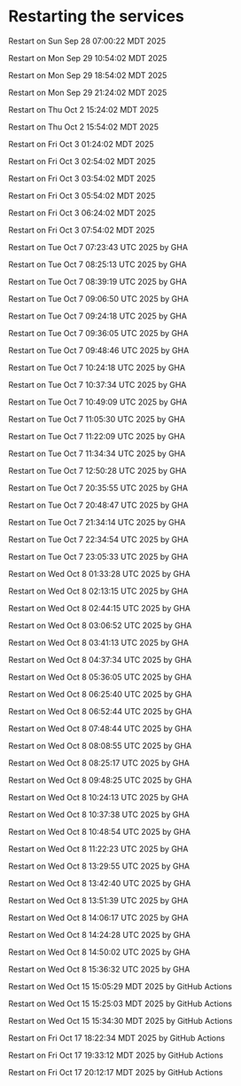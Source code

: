 # Restarting the services

Restart on Sun Sep 28 07:00:22 MDT 2025

Restart on Mon Sep 29 10:54:02 MDT 2025

Restart on Mon Sep 29 18:54:02 MDT 2025

Restart on Mon Sep 29 21:24:02 MDT 2025

Restart on Thu Oct  2 15:24:02 MDT 2025

Restart on Thu Oct  2 15:54:02 MDT 2025

Restart on Fri Oct  3 01:24:02 MDT 2025

Restart on Fri Oct  3 02:54:02 MDT 2025

Restart on Fri Oct  3 03:54:02 MDT 2025

Restart on Fri Oct  3 05:54:02 MDT 2025

Restart on Fri Oct  3 06:24:02 MDT 2025

Restart on Fri Oct  3 07:54:02 MDT 2025

Restart on Tue Oct  7 07:23:43 UTC 2025 by GHA

Restart on Tue Oct  7 08:25:13 UTC 2025 by GHA

Restart on Tue Oct  7 08:39:19 UTC 2025 by GHA

Restart on Tue Oct  7 09:06:50 UTC 2025 by GHA

Restart on Tue Oct  7 09:24:18 UTC 2025 by GHA

Restart on Tue Oct  7 09:36:05 UTC 2025 by GHA

Restart on Tue Oct  7 09:48:46 UTC 2025 by GHA

Restart on Tue Oct  7 10:24:18 UTC 2025 by GHA

Restart on Tue Oct  7 10:37:34 UTC 2025 by GHA

Restart on Tue Oct  7 10:49:09 UTC 2025 by GHA

Restart on Tue Oct  7 11:05:30 UTC 2025 by GHA

Restart on Tue Oct  7 11:22:09 UTC 2025 by GHA

Restart on Tue Oct  7 11:34:34 UTC 2025 by GHA

Restart on Tue Oct  7 12:50:28 UTC 2025 by GHA

Restart on Tue Oct  7 20:35:55 UTC 2025 by GHA

Restart on Tue Oct  7 20:48:47 UTC 2025 by GHA

Restart on Tue Oct  7 21:34:14 UTC 2025 by GHA

Restart on Tue Oct  7 22:34:54 UTC 2025 by GHA

Restart on Tue Oct  7 23:05:33 UTC 2025 by GHA

Restart on Wed Oct  8 01:33:28 UTC 2025 by GHA

Restart on Wed Oct  8 02:13:15 UTC 2025 by GHA

Restart on Wed Oct  8 02:44:15 UTC 2025 by GHA

Restart on Wed Oct  8 03:06:52 UTC 2025 by GHA

Restart on Wed Oct  8 03:41:13 UTC 2025 by GHA

Restart on Wed Oct  8 04:37:34 UTC 2025 by GHA

Restart on Wed Oct  8 05:36:05 UTC 2025 by GHA

Restart on Wed Oct  8 06:25:40 UTC 2025 by GHA

Restart on Wed Oct  8 06:52:44 UTC 2025 by GHA

Restart on Wed Oct  8 07:48:44 UTC 2025 by GHA

Restart on Wed Oct  8 08:08:55 UTC 2025 by GHA

Restart on Wed Oct  8 08:25:17 UTC 2025 by GHA

Restart on Wed Oct  8 09:48:25 UTC 2025 by GHA

Restart on Wed Oct  8 10:24:13 UTC 2025 by GHA

Restart on Wed Oct  8 10:37:38 UTC 2025 by GHA

Restart on Wed Oct  8 10:48:54 UTC 2025 by GHA

Restart on Wed Oct  8 11:22:23 UTC 2025 by GHA

Restart on Wed Oct  8 13:29:55 UTC 2025 by GHA

Restart on Wed Oct  8 13:42:40 UTC 2025 by GHA

Restart on Wed Oct  8 13:51:39 UTC 2025 by GHA

Restart on Wed Oct  8 14:06:17 UTC 2025 by GHA

Restart on Wed Oct  8 14:24:28 UTC 2025 by GHA

Restart on Wed Oct  8 14:50:02 UTC 2025 by GHA

Restart on Wed Oct  8 15:36:32 UTC 2025 by GHA

Restart on Wed Oct 15 15:05:29 MDT 2025 by GitHub Actions

Restart on Wed Oct 15 15:25:03 MDT 2025 by GitHub Actions

Restart on Wed Oct 15 15:34:30 MDT 2025 by GitHub Actions

Restart on Fri Oct 17 18:22:34 MDT 2025 by GitHub Actions

Restart on Fri Oct 17 19:33:12 MDT 2025 by GitHub Actions

Restart on Fri Oct 17 20:12:17 MDT 2025 by GitHub Actions
